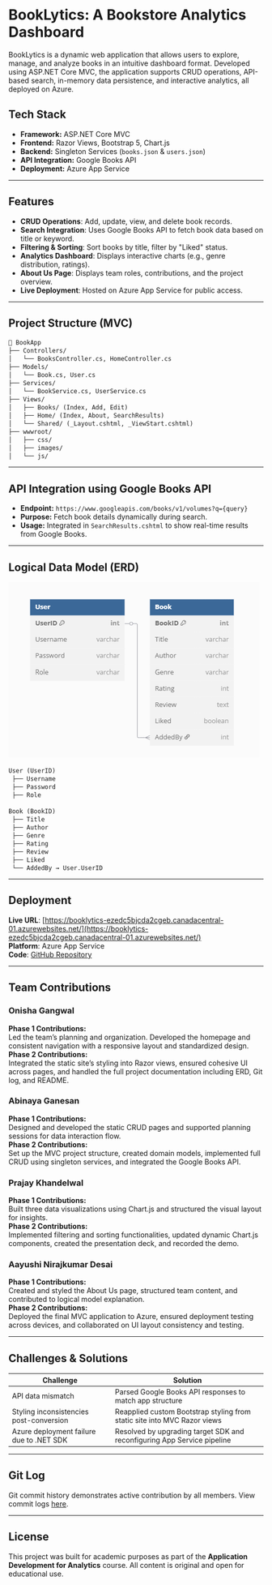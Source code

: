 
# BookLytics: A Bookstore Analytics Dashboard  
BookLytics is a dynamic web application that allows users to explore, manage, and analyze books in an intuitive dashboard format. Developed using ASP.NET Core MVC, the application supports CRUD operations, API-based search, in-memory data persistence, and interactive analytics, all deployed on Azure.  

## Tech Stack
- **Framework:** ASP.NET Core MVC  
- **Frontend:** Razor Views, Bootstrap 5, Chart.js  
- **Backend:** Singleton Services (`books.json` & `users.json`)  
- **API Integration:** Google Books API  
- **Deployment:** Azure App Service  

---

## Features
- **CRUD Operations**: Add, update, view, and delete book records.  
- **Search Integration**: Uses Google Books API to fetch book data based on title or keyword.  
- **Filtering & Sorting**: Sort books by title, filter by "Liked" status.  
- **Analytics Dashboard**: Displays interactive charts (e.g., genre distribution, ratings).  
- **About Us Page**: Displays team roles, contributions, and the project overview.  
- **Live Deployment**: Hosted on Azure App Service for public access.  

---

## Project Structure (MVC)  
```
📂 BookApp
├── Controllers/
│   └── BooksController.cs, HomeController.cs
├── Models/
│   └── Book.cs, User.cs
├── Services/
│   └── BookService.cs, UserService.cs
├── Views/
│   ├── Books/ (Index, Add, Edit)
│   ├── Home/ (Index, About, SearchResults)
│   └── Shared/ (_Layout.cshtml, _ViewStart.cshtml)
├── wwwroot/
│   ├── css/
│   ├── images/
│   └── js/
```

---

## API Integration using Google Books API  
- **Endpoint:** `https://www.googleapis.com/books/v1/volumes?q={query}`  
- **Purpose:** Fetch book details dynamically during search.  
- **Usage:** Integrated in `SearchResults.cshtml` to show real-time results from Google Books.  

---

## Logical Data Model (ERD)  
![BookLytics ERD](wwwroot/assets/data-model-updated.png)

```plaintext
User (UserID)
 ├── Username
 ├── Password
 ├── Role

Book (BookID)
 ├── Title
 ├── Author
 ├── Genre
 ├── Rating
 ├── Review
 ├── Liked
 └── AddedBy → User.UserID
```

---

## Deployment
**Live URL**: [https://booklytics-ezedc5bjcda2cgeb.canadacentral-01.azurewebsites.net/](https://booklytics-ezedc5bjcda2cgeb.canadacentral-01.azurewebsites.net/)  
**Platform**: Azure App Service  
**Code**: [GitHub Repository](https://github.com/AbinayalakshmiG/BookApp)  

---

## Team Contributions  
### **Onisha Gangwal**  
**Phase 1 Contributions:**  
Led the team’s planning and organization. Developed the homepage and consistent navigation with a responsive layout and standardized design.  
**Phase 2 Contributions:**  
Integrated the static site’s styling into Razor views, ensured cohesive UI across pages, and handled the full project documentation including ERD, Git log, and README.  

### **Abinaya Ganesan**  
**Phase 1 Contributions:**  
Designed and developed the static CRUD pages and supported planning sessions for data interaction flow.  
**Phase 2 Contributions:**  
Set up the MVC project structure, created domain models, implemented full CRUD using singleton services, and integrated the Google Books API.  

### **Prajay Khandelwal**  
**Phase 1 Contributions:**   
Built three data visualizations using Chart.js and structured the visual layout for insights.  
**Phase 2 Contributions:**   
Implemented filtering and sorting functionalities, updated dynamic Chart.js components, created the presentation deck, and recorded the demo.  

### **Aayushi Nirajkumar Desai**  
**Phase 1 Contributions:**  
Created and styled the About Us page, structured team content, and contributed to logical model explanation.  
**Phase 2 Contributions:**  
Deployed the final MVC application to Azure, ensured deployment testing across devices, and collaborated on UI layout consistency and testing.  

---

## Challenges & Solutions
| Challenge | Solution |
|----------|----------|
| API data mismatch | Parsed Google Books API responses to match app structure |
| Styling inconsistencies post-conversion | Reapplied custom Bootstrap styling from static site into MVC Razor views |
| Azure deployment failure due to .NET SDK | Resolved by upgrading target SDK and reconfiguring App Service pipeline |

---

## Git Log  
Git commit history demonstrates active contribution by all members. View commit logs [here](https://github.com/AbinayalakshmiG/BookApp/commits/main/).

---

## License  
This project was built for academic purposes as part of the **Application Development for Analytics** course. All content is original and open for educational use.
